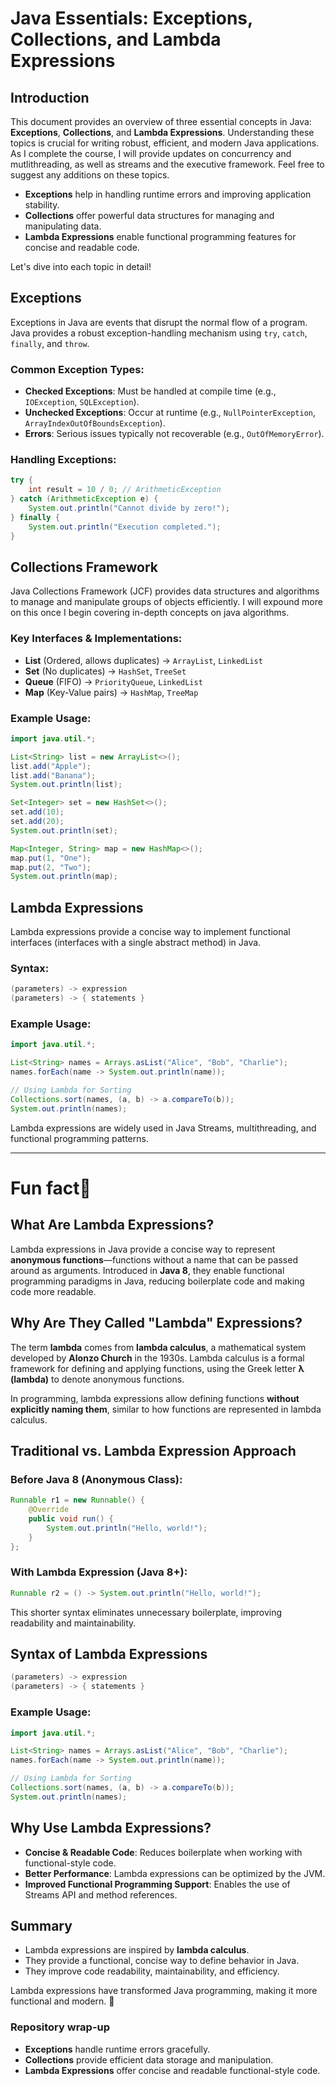 # Java Essentials: Exceptions, Collections, and Lambda Expressions

## Introduction
This document provides an overview of three essential concepts in Java: **Exceptions**, **Collections**, and **Lambda Expressions**. Understanding these topics is crucial for writing robust, efficient, and modern Java applications. As I complete the course, I will provide updates on concurrency and mutlithreading, as well as streams and the executive framework. Feel free to suggest any additions on these topics.

- **Exceptions** help in handling runtime errors and improving application stability.
- **Collections** offer powerful data structures for managing and manipulating data.
- **Lambda Expressions** enable functional programming features for concise and readable code.

Let's dive into each topic in detail!

## Exceptions
Exceptions in Java are events that disrupt the normal flow of a program. Java provides a robust exception-handling mechanism using `try`, `catch`, `finally`, and `throw`.

### Common Exception Types:
- **Checked Exceptions**: Must be handled at compile time (e.g., `IOException`, `SQLException`).
- **Unchecked Exceptions**: Occur at runtime (e.g., `NullPointerException`, `ArrayIndexOutOfBoundsException`).
- **Errors**: Serious issues typically not recoverable (e.g., `OutOfMemoryError`).

### Handling Exceptions:
```java
try {
    int result = 10 / 0; // ArithmeticException
} catch (ArithmeticException e) {
    System.out.println("Cannot divide by zero!");
} finally {
    System.out.println("Execution completed.");
}
```

## Collections Framework
Java Collections Framework (JCF) provides data structures and algorithms to manage and manipulate groups of objects efficiently.
I will expound more on this once I begin covering in-depth concepts on java algorithms.

### Key Interfaces & Implementations:
- **List** (Ordered, allows duplicates) → `ArrayList`, `LinkedList`
- **Set** (No duplicates) → `HashSet`, `TreeSet`
- **Queue** (FIFO) → `PriorityQueue`, `LinkedList`
- **Map** (Key-Value pairs) → `HashMap`, `TreeMap`

### Example Usage:
```java
import java.util.*;

List<String> list = new ArrayList<>();
list.add("Apple");
list.add("Banana");
System.out.println(list);

Set<Integer> set = new HashSet<>();
set.add(10);
set.add(20);
System.out.println(set);

Map<Integer, String> map = new HashMap<>();
map.put(1, "One");
map.put(2, "Two");
System.out.println(map);
```

## Lambda Expressions
Lambda expressions provide a concise way to implement functional interfaces (interfaces with a single abstract method) in Java.

### Syntax:
```java
(parameters) -> expression
(parameters) -> { statements }
```

### Example Usage:
```java
import java.util.*;

List<String> names = Arrays.asList("Alice", "Bob", "Charlie");
names.forEach(name -> System.out.println(name));

// Using Lambda for Sorting
Collections.sort(names, (a, b) -> a.compareTo(b));
System.out.println(names);
```

Lambda expressions are widely used in Java Streams, multithreading, and functional programming patterns.

---

# Fun fact🚀
## What Are Lambda Expressions?
Lambda expressions in Java provide a concise way to represent **anonymous functions**—functions without a name that can be passed around as arguments. Introduced in **Java 8**, they enable functional programming paradigms in Java, reducing boilerplate code and making code more readable.

## Why Are They Called "Lambda" Expressions?
The term **lambda** comes from **lambda calculus**, a mathematical system developed by **Alonzo Church** in the 1930s. Lambda calculus is a formal framework for defining and applying functions, using the Greek letter **λ (lambda)** to denote anonymous functions.

In programming, lambda expressions allow defining functions **without explicitly naming them**, similar to how functions are represented in lambda calculus.

## Traditional vs. Lambda Expression Approach
### Before Java 8 (Anonymous Class):
```java
Runnable r1 = new Runnable() {
    @Override
    public void run() {
        System.out.println("Hello, world!");
    }
};
```

### With Lambda Expression (Java 8+):
```java
Runnable r2 = () -> System.out.println("Hello, world!");
```
This shorter syntax eliminates unnecessary boilerplate, improving readability and maintainability.

## Syntax of Lambda Expressions
```java
(parameters) -> expression
(parameters) -> { statements }
```

### Example Usage:
```java
import java.util.*;

List<String> names = Arrays.asList("Alice", "Bob", "Charlie");
names.forEach(name -> System.out.println(name));

// Using Lambda for Sorting
Collections.sort(names, (a, b) -> a.compareTo(b));
System.out.println(names);
```

## Why Use Lambda Expressions?
- **Concise & Readable Code**: Reduces boilerplate when working with functional-style code.
- **Better Performance**: Lambda expressions can be optimized by the JVM.
- **Improved Functional Programming Support**: Enables the use of Streams API and method references.

## Summary
- Lambda expressions are inspired by **lambda calculus**.
- They provide a functional, concise way to define behavior in Java.
- They improve code readability, maintainability, and efficiency.

Lambda expressions have transformed Java programming, making it more functional and modern. 🚀

### Repository wrap-up
- **Exceptions** handle runtime errors gracefully.
- **Collections** provide efficient data storage and manipulation.
- **Lambda Expressions** offer concise and readable functional-style code.


